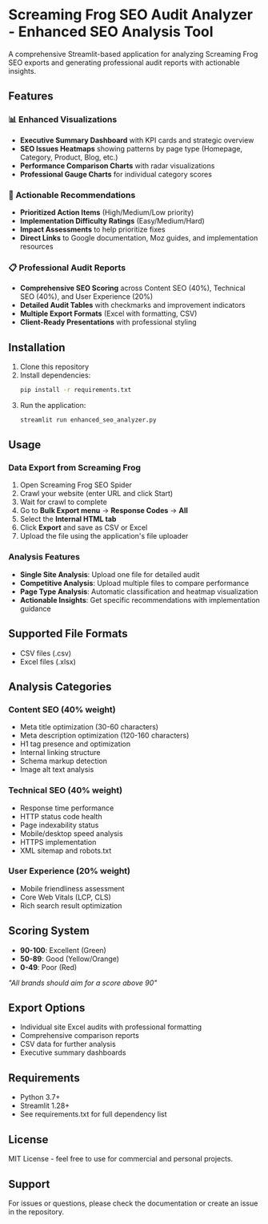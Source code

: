 # Screaming Frog SEO Audit Analyzer - Enhanced SEO Analysis Tool

A comprehensive Streamlit-based application for analyzing Screaming Frog SEO exports and generating professional audit reports with actionable insights.

## Features

### 📊 Enhanced Visualizations
- **Executive Summary Dashboard** with KPI cards and strategic overview
- **SEO Issues Heatmaps** showing patterns by page type (Homepage, Category, Product, Blog, etc.)
- **Performance Comparison Charts** with radar visualizations
- **Professional Gauge Charts** for individual category scores

### 🎯 Actionable Recommendations
- **Prioritized Action Items** (High/Medium/Low priority)
- **Implementation Difficulty Ratings** (Easy/Medium/Hard)
- **Impact Assessments** to help prioritize fixes
- **Direct Links** to Google documentation, Moz guides, and implementation resources

### 📋 Professional Audit Reports
- **Comprehensive SEO Scoring** across Content SEO (40%), Technical SEO (40%), and User Experience (20%)
- **Detailed Audit Tables** with checkmarks and improvement indicators
- **Multiple Export Formats** (Excel with formatting, CSV)
- **Client-Ready Presentations** with professional styling

## Installation

1. Clone this repository
2. Install dependencies:
   ```bash
   pip install -r requirements.txt
   ```
3. Run the application:
   ```bash
   streamlit run enhanced_seo_analyzer.py
   ```

## Usage

### Data Export from Screaming Frog
1. Open Screaming Frog SEO Spider
2. Crawl your website (enter URL and click Start)
3. Wait for crawl to complete
4. Go to **Bulk Export menu** → **Response Codes** → **All**
5. Select the **Internal HTML tab**
6. Click **Export** and save as CSV or Excel
7. Upload the file using the application's file uploader

### Analysis Features
- **Single Site Analysis**: Upload one file for detailed audit
- **Competitive Analysis**: Upload multiple files to compare performance
- **Page Type Analysis**: Automatic classification and heatmap visualization
- **Actionable Insights**: Get specific recommendations with implementation guidance

## Supported File Formats
- CSV files (.csv)
- Excel files (.xlsx)

## Analysis Categories

### Content SEO (40% weight)
- Meta title optimization (30-60 characters)
- Meta description optimization (120-160 characters)
- H1 tag presence and optimization
- Internal linking structure
- Schema markup detection
- Image alt text analysis

### Technical SEO (40% weight)
- Response time performance
- HTTP status code health
- Page indexability status
- Mobile/desktop speed analysis
- HTTPS implementation
- XML sitemap and robots.txt

### User Experience (20% weight)
- Mobile friendliness assessment
- Core Web Vitals (LCP, CLS)
- Rich search result optimization

## Scoring System
- **90-100**: Excellent (Green)
- **50-89**: Good (Yellow/Orange)
- **0-49**: Poor (Red)

*"All brands should aim for a score above 90"*

## Export Options
- Individual site Excel audits with professional formatting
- Comprehensive comparison reports
- CSV data for further analysis
- Executive summary dashboards

## Requirements
- Python 3.7+
- Streamlit 1.28+
- See requirements.txt for full dependency list

## License
MIT License - feel free to use for commercial and personal projects.

## Support
For issues or questions, please check the documentation or create an issue in the repository.

